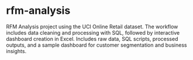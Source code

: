 # rfm-analysis
RFM Analysis project using the UCI Online Retail dataset. The workflow includes data cleaning and processing with SQL, followed by interactive dashboard creation in Excel. Includes raw data, SQL scripts, processed outputs, and a sample dashboard for customer segmentation and business insights.

